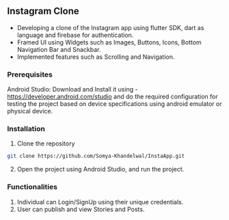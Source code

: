 ## Instagram Clone


- Developing a clone of the Instagram app using flutter SDK, dart as language and firebase for authentication.
- Framed UI using Widgets such as Images, Buttons, Icons, Bottom Navigation Bar and Snackbar.
- Implemented features such as Scrolling and Navigation.

### Prerequisites

Android Studio: Download and Install it using - https://developer.android.com/studio and do the required configuration for testing the project based on device specifications using android emulator or physical device.
  
### Installation

1. Clone the repository
   
```sh
git clone https://github.com/Somya-Khandelwal/InstaApp.git
```
   
   
 2. Open the project using Android Studio, and run the project.

### Functionalities

1. Individual can Login/SignUp using their unique credentials.
2. User can publish and view Stories and Posts.

